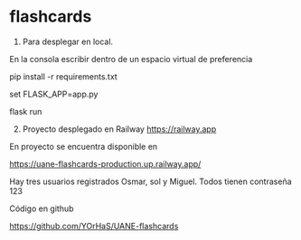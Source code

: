 # flashcards

1. Para desplegar en local.

En la consola escribir dentro de un espacio virtual de preferencia

pip install -r requirements.txt

set FLASK_APP=app.py

flask run


2. Proyecto desplegado en Railway https://railway.app


En proyecto se encuentra disponible en 

https://uane-flashcards-production.up.railway.app/


Hay tres usuarios registrados Osmar, sol y Miguel. Todos tienen contraseña 123

Código en github

https://github.com/YOrHaS/UANE-flashcards


